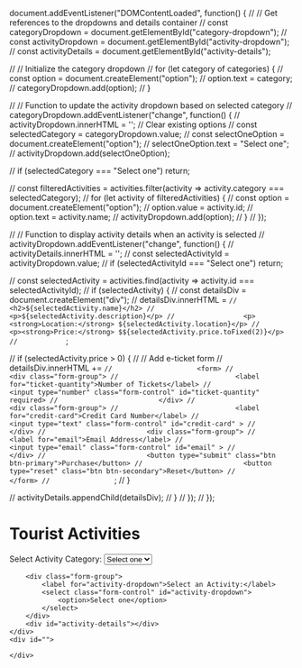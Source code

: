 document.addEventListener("DOMContentLoaded", function() {
//     // Get references to the dropdowns and details container
//     const categoryDropdown = document.getElementById("category-dropdown");
//     const activityDropdown = document.getElementById("activity-dropdown");
//     const activityDetails = document.getElementById("activity-details");

//     // Initialize the category dropdown
//     for (let category of categories) {
//         const option = document.createElement("option");
//         option.text = category;
//         categoryDropdown.add(option);
//     }

//     // Function to update the activity dropdown based on selected category
//     categoryDropdown.addEventListener("change", function() {
//         activityDropdown.innerHTML = ''; // Clear existing options
//         const selectedCategory = categoryDropdown.value;
//         const selectOneOption = document.createElement("option");
//         selectOneOption.text = "Select one";
//         activityDropdown.add(selectOneOption);

//         if (selectedCategory === "Select one") return;

//         const filteredActivities = activities.filter(activity => activity.category === selectedCategory);
//         for (let activity of filteredActivities) {
//             const option = document.createElement("option");
//             option.value = activity.id;
//             option.text = activity.name;
//             activityDropdown.add(option);
//         }
//     });

//     // Function to display activity details when an activity is selected
//     activityDropdown.addEventListener("change", function() {
//         activityDetails.innerHTML = '';
//         const selectedActivityId = activityDropdown.value;
//         if (selectedActivityId === "Select one") return;

//         const selectedActivity = activities.find(activity => activity.id === selectedActivityId);
//         if (selectedActivity) {
//             const detailsDiv = document.createElement("div");
//             detailsDiv.innerHTML = `
//                 <h2>${selectedActivity.name}</h2>
//                 <p>${selectedActivity.description}</p>
//                 <p><strong>Location:</strong> ${selectedActivity.location}</p>
//                 <p><strong>Price:</strong> $${selectedActivity.price.toFixed(2)}</p>
//             `;

//             if (selectedActivity.price > 0) {
//                 // Add e-ticket form
//                 detailsDiv.innerHTML += `
//                     <form>
//                         <div class="form-group">
//                             <label for="ticket-quantity">Number of Tickets</label>
//                             <input type="number" class="form-control" id="ticket-quantity" required>
//                         </div>
//                         <div class="form-group">
//                             <label for="credit-card">Credit Card Number</label>
//                             <input type="text" class="form-control" id="credit-card" >
//                         </div>
//                         <div class="form-group">
//                             <label for="email">Email Address</label>
//                             <input type="email" class="form-control" id="email" >
//                         </div>
//                         <button type="submit" class="btn btn-primary">Purchase</button>
//                         <button type="reset" class="btn btn-secondary">Reset</button>
//                     </form>
//                 `;
//             }

//             activityDetails.appendChild(detailsDiv);
//         }
//     });
// });


   <div class="container mt-5">
        <h1>Tourist Activities</h1>
        <div class="form-group">
            <label for="category-dropdown">Select Activity Category:</label>
            <select class="form-control" id="category-dropdown">
                <option>Select one</option>
            </select>
        </div>


        <div class="form-group">
            <label for="activity-dropdown">Select an Activity:</label>
            <select class="form-control" id="activity-dropdown">
                <option>Select one</option>
            </select>
        </div>
        <div id="activity-details"></div>
    </div>
    <div id="">

    </div>